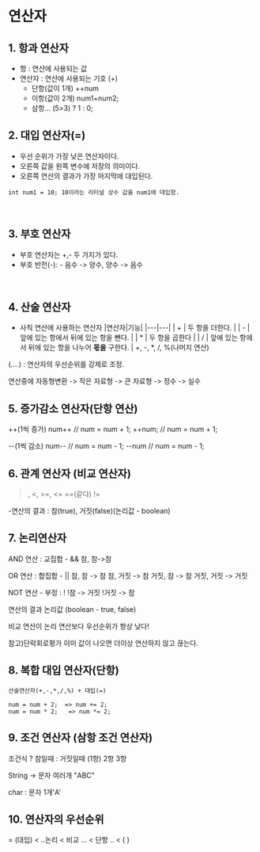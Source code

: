 # 연산자
## 1. 항과 연산자
- 항 : 연산에 사용되는 값
- 연산자 : 연산에 사용되는 기호 (+)
	- 단항(값이 1개)
			++num
	- 이항(값이 2개)
			num1+num2;
	- 삼항...
			(5>3) ? 1 : 0;


## 2. 대입 연산자(=)
- 우선 순위가 가장 낮은 연산자이다.
- 오른쪽 값을 왼쪽 변수에 저장의 의미이다.
- 오른쪽 연산의 결과가 가장 마지막에 대입된다.
```
int num1 = 10; 10이라는 리터널 상수 값을 num1에 대입함.
```
<br>

## 3. 부호 연산자
- 부호 연산자는 +,- 두 가지가 있다.
- 부호 반전(-): - 음수 -> 양수, 양수 -> 음수
<br>

## 4. 산술 연산자
- 사칙 연산에 사용하는 연산자
|연산자|기능|
|---|---|
| + | 두 항을 더한다. |
| - | 앞에 있는 항에서 뒤에 있는 항을 뺀다. |
| * | 두 항을 곱한다 |
| / | 앞에 있는 항에서 뒤에 있는 항을 나누어 **몫을** 구한다. |
+, -, *, /, %(나머지 연산)

(....) : 연산자의 우선순위를 강제로 조정.

연산중에 자동형변환
-> 작은 자료형 -> 큰 자료형
-> 정수 -> 실수 



## 5. 증가감소 연산자(단항 연산)

++(1씩 증가)
num++ // num = num + 1;
++num; // num = num + 1;

--(1씩 감소)
num-- // num = num - 1;
--num // num = num - 1;


## 6. 관계 연산자 (비교 연산자)
>, <, >=, <=
==(같다)
!=

-연산의 결과 : 참(true), 거짓(false)(논리값 - boolean)


## 7. 논리연산자
AND 연산 : 교집합 - &&
	참, 참->참

OR 연산 : 합집합 - ||
	참, 참 -> 참
	참, 거짓 -> 참
	거짓, 참 -> 참
	거짓, 거짓 -> 거짓

NOT 연산 - 부정 : !
	!참 -> 거짓
	!거짓 -> 참

연산의 결과 논리값 (boolean - true, false)


비교 연산이 논리 연산보다 우선순위가  항상 낮다!

참고)단락회로평가
이미 값이 나오면 더이상 연산하지 않고 끊는다.


## 8. 복합 대입 연산자(단항)
	산술연산자(+,-,*,/,%) + 대입(=)

	num = num + 2;  => num += 2;
	num = num * 2;   => num *= 2;

## 9. 조건 연산자 (삼항 조건 연산자)

조건식 ? 참일때 : 거짓일때
(1항)      2항         3항

String -> 문자 여러개 "ABC"

char : 문자 1개'A'


## 10. 연산자의 우선순위 


= (대입) <        ..논리 < 비교 ... <       단항 .. < ( )




































